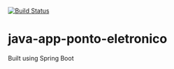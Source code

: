 [![Build Status](https://travis-ci.org/claudiomaxx/java-app-ponto-eletronico.svg?branch=master)](https://travis-ci.org/claudiomaxx/java-app-ponto-eletronico)

# java-app-ponto-eletronico

Built using Spring Boot

